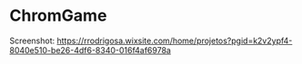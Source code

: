 # ChromGame

Screenshot: https://rrodrigosa.wixsite.com/home/projetos?pgid=k2v2ypf4-8040e510-be26-4df6-8340-016f4af6978a
